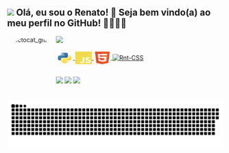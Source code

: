 ## <img src="https://raw.githubusercontent.com/alexnaiman/alexnaiman/master/resources/welcomeglitch.gif" width="50px" /> Olá, eu sou o Renato! 🌱 Seja bem vindo(a) ao meu perfil no GitHub! 👋🏻👨‍💻 
 
<div align="left">
  <a href="https://github.com/Renatohsouza">
   
  <img align="left" alt="octocat_github" height="150" style="border-radius:100px;" src="https://octodex.github.com/images/baracktocat.jpg">
  
<img height="150em" src="https://github-readme-stats.vercel.app/api?username=Renatohsouza&show_icons=true&theme=dracula&include_all_commits=true&count_private=true"/>
  
</div>

<div style="display: inline_block"><br>
   <img align="center" alt="Rnt-Python" height="30" width="40" src="https://raw.githubusercontent.com/devicons/devicon/master/icons/python/python-original.svg">
  <img align="center" alt="Rnt-Js" height="30" width="40" src="https://raw.githubusercontent.com/devicons/devicon/master/icons/javascript/javascript-plain.svg">
  <img align="center" alt="Rnt-HTML" height="30" width="40" src="https://raw.githubusercontent.com/devicons/devicon/master/icons/html5/html5-original.svg">
  <img align="center" alt="Rnt-CSS" height="30" width="40" src="https://cdn.jsdelivr.net/gh/devicons/devicon@latest/icons/css3/css3-original.svg">
  <!-- <img align="center" alt="Rnt-JAVA" height="30" width="40" src="https://cdn.jsdelivr.net/gh/devicons/devicon/icons/java/java-original.svg" > -->
  <!-- <img align="center" alt="Rnt-DART" height="30" width="40" src="https://cdn.jsdelivr.net/gh/devicons/devicon/icons/dart/dart-original.svg" /> -->
           
 
</div>

##
 
<div> 
  <a href = "mailto:renato.hsantos@hotmail.com"><img src="https://img.shields.io/badge/Microsoft_Outlook-0078D4?style=for-the-badge&logo=microsoft-outlook&logoColor=white" target="_blank"></a>
  <a href="https://www.instagram.com/renatohsouzaa" target="_blank"><img src="https://img.shields.io/badge/-Instagram-%23E4405F?style=for-the-badge&logo=instagram&logoColor=white" target="_blank"></a>
  <a href="https://www.linkedin.com/in/renato-souza-bb4aaa1b5/" target="_blank"><img src="https://img.shields.io/badge/-LinkedIn-%230077B5?style=for-the-badge&logo=linkedin&logoColor=white" target="_blank"></a>

  <picture>
  <source media="(prefers-color-scheme: dark)" srcset="https://raw.githubusercontent.com/Renatohsouza/Renatohsouza/output/github-contribution-grid-snake-dark.svg">
  <source media="(prefers-color-scheme: light)" srcset="https://raw.githubusercontent.com/Renatohsouza/Renatohsouza/output/github-contribution-grid-snake.svg">
  <img alt="github contribution grid snake animation" src="https://raw.githubusercontent.com/Renatohsouza/Renatohsouza/output/github-contribution-grid-snake.svg">
  </picture>

  
 <!-- ![Snake animation](https://github.com/Renatohsouza/Renatohsouza/blob/output/github-contribution-grid-snake.svg)-->

 
